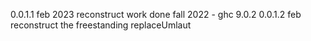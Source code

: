 0.0.1.1 feb 2023 reconstruct work done fall 2022 - ghc 9.0.2
0.0.1.2 feb reconstruct the freestanding replaceUmlaut
